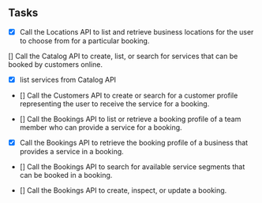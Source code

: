## Tasks

- [x] Call the Locations API to list and retrieve business locations for the user to choose from for a particular booking.

[] Call the Catalog API to create, list, or search for services that can be booked by customers online.
- [x] list services from Catalog API 

- [] Call the Customers API to create or search for a customer profile representing the user to receive the service for a booking.

- [] Call the Bookings API to list or retrieve a booking profile of a team member who can provide a service for a booking.

- [x] Call the Bookings API to retrieve the booking profile of a business that provides a service in a booking.

- [] Call the Bookings API to search for available service segments that can be booked in a booking.

- [] Call the Bookings API to create, inspect, or update a booking.

